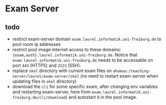 # Exam Server

## todo 
- restrict exam-server domain `exam.laurel.informatik.uni-freiburg.de` to pool room ip addresses
- restrict pool image internet access to these domains: `{exam,auth}.laurel.informatik.uni-freiburg.de`. Notice that `exam.laurel.informatik.uni-freiburg.de` needs to be accessable on port `443` (HTTPS)  and `2223` (SSH).
- replace `skel` directory with _current_ exam files on `ahumoa:/teaching-server/laurel/exam-server/skel` (no need to restart exam-server when updating files in `skel` directory)
- download the `cli` for some specific exam, after changing env variables and restarting exam-server, here from `exam.laurel.informatik.uni-freiburg.de/cli/download`) and autostart it in the pool image.